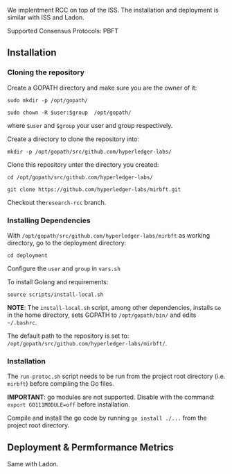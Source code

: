 We implentment RCC on top of the ISS. The installation and deployment is similar with ISS and Ladon.

Supported Consensus Protocols: PBFT

## Installation
### Cloning the repository
Create a GOPATH directory and make sure you are the owner of it:

`sudo mkdir -p /opt/gopath/`

`sudo chown -R $user:$group  /opt/gopath/`

where `$user` and `$group` your user and group respectively.

Create a directory to clone the repository into:

`mkdir -p /opt/gopath/src/github.com/hyperledger-labs/`

Clone this repository unter the directory you created:

`cd /opt/gopath/src/github.com/hyperledger-labs/`

`git clone https://github.com/hyperledger-labs/mirbft.git`

Checkout the`research-rcc` branch.

### Installing Dependencies
With `/opt/gopath/src/github.com/hyperledger-labs/mirbft` as working directory, go to the deployment directory:

`cd deployment`

Configure the `user` and `group` in `vars.sh`

To install Golang and requirements: 

`source scripts/install-local.sh`

**NOTE**: The `install-local.sh` script, among other dependencies, installs `Go` in the home directory, sets GOPATH to `/opt/gopath/bin/` and edits `~/.bashrc`.

The default path to the repository is set to: `/opt/gopath/src/github.com/hyperledger-labs/mirbft/`.


### Installation
The `run-protoc.sh` script needs to be run from the project root directory (i.e. `mirbft`) before compiling the Go
files. 

**IMPORTANT**: go modules are not supported. Disable with the command: `export GO111MODULE=off` before installation.

Compile and install the go code by running `go install ./...` from the project root directory.


## Deployment & Permformance Metrics
Same with Ladon.
